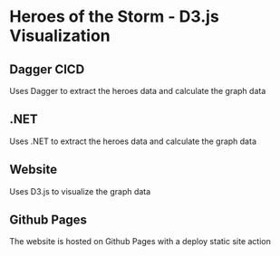 # Heroes of the Storm - D3.js Visualization

## Dagger CICD

Uses Dagger to extract the heroes data and calculate the graph data

## .NET

Uses .NET to extract the heroes data and calculate the graph data

## Website

Uses D3.js to visualize the graph data

## Github Pages

The website is hosted on Github Pages with a deploy static site action